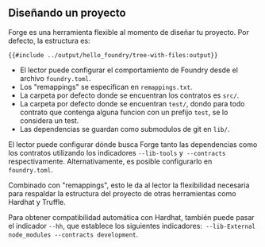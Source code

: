 ## Diseñando un proyecto

Forge es una herramienta flexible al momento de diseñar tu proyecto. Por defecto, la estructura es:

```ignore
{{#include ../output/hello_foundry/tree-with-files:output}}
```

- El lector puede configurar el comportamiento de Foundry desde el archivo `foundry.toml`.
- Los "remappings" se especifican en `remappings.txt`.
- La carpeta por defecto donde se encuentran los contratos es `src/`.
- La carpeta por defecto donde se encuentran  `test/`, dondo para todo contrato que contenga alguna funcion con un prefijo `test`, se lo considera un test.
- Las dependencias se guardan como  submodulos de git en  `lib/`.


El lector puede configurar dónde busca Forge tanto las dependencias como los contratos utilizando los indicadores `--lib-tools` y` --contracts` respectivamente. Alternativamente, es posible configurarlo en `foundry.toml`.

Combinado con "remappings", esto le da al lector la flexibilidad necesaria para respaldar la estructura del proyecto de otras herramientas como Hardhat y Truffle.

Para obtener compatibilidad automática con Hardhat, también puede pasar el indicador `--hh`, que establece los siguientes indicadores:` --lib-External node_modules --contracts development`.
